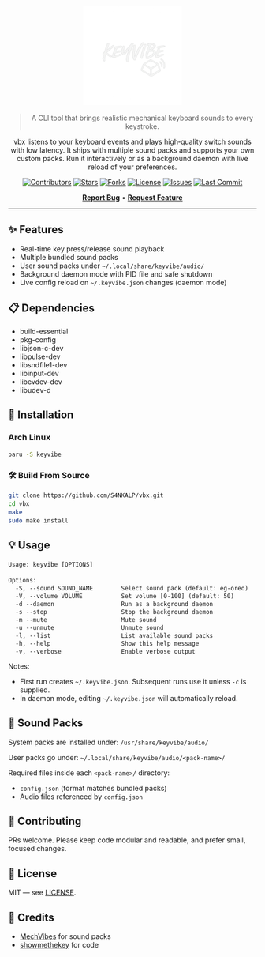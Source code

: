 <div align="center">
  <img src="assets/logo.png" alt="Project Logo", height="200">

> A CLI tool that brings realistic mechanical keyboard sounds to every keystroke.

vbx listens to your keyboard events and plays high‑quality switch sounds with low latency. It ships with multiple sound packs and supports your own custom packs. Run it interactively or as a background daemon with live reload of your preferences.

</div>

<div align="center">

[![Contributors](https://img.shields.io/github/contributors/S4NKALP/vbx?style=for-the-badge&color=6366f1)](https://github.com/S4NKALP/vbx/graphs/contributors)
[![Stars](https://img.shields.io/github/stars/S4NKALP/vbx?style=for-the-badge&color=10b981)](https://github.com/S4NKALP/vbx/stargazers)
[![Forks](https://img.shields.io/github/forks/S4NKALP/vbx?style=for-the-badge&color=06b6d4)](https://github.com/S4NKALP/vbx/network/members)
[![License](https://img.shields.io/github/license/S4NKALP/vbx?style=for-the-badge&color=f59e0b)](LICENSE)
[![Issues](https://img.shields.io/github/issues/S4NKALP/vbx?style=for-the-badge&color=ef4444)](https://github.com/S4NKALP/vbx/issues)
[![Last Commit](https://img.shields.io/github/last-commit/S4NKALP/vbx?style=for-the-badge&color=8b5cf6)](https://github.com/S4NKALP/vbx/pulse)

[**Report Bug**](https://github.com/S4NKALP/vbx/issues) • [**Request Feature**](https://github.com/S4NKALP/vbx/discussions)

</div>

---

## ✨ Features

- Real-time key press/release sound playback
- Multiple bundled sound packs
- User sound packs under `~/.local/share/keyvibe/audio/`
- Background daemon mode with PID file and safe shutdown
- Live config reload on `~/.keyvibe.json` changes (daemon mode)

## 📋 Dependencies

- build-essential
- pkg-config
- libjson-c-dev
- libpulse-dev
- libsndfile1-dev
- libinput-dev
- libevdev-dev
- libudev-d

## 🚀 Installation

### Arch Linux

```bash
paru -S keyvibe
```

### 🛠️ Build From Source

```bash
git clone https://github.com/S4NKALP/vbx.git
cd vbx
make
sudo make install
```

## 💡 Usage

    Usage: keyvibe [OPTIONS]

    Options:
      -S, --sound SOUND_NAME        Select sound pack (default: eg-oreo)
      -V, --volume VOLUME           Set volume [0-100] (default: 50)
      -d --daemon                   Run as a background daemon
      -s --stop                     Stop the background daemon
      -m --mute                     Mute sound
      -u --unmute                   Unmute sound
      -l, --list                    List available sound packs
      -h, --help                    Show this help message
      -v, --verbose                 Enable verbose output

Notes:

- First run creates `~/.keyvibe.json`. Subsequent runs use it unless `-c` is supplied.
- In daemon mode, editing `~/.keyvibe.json` will automatically reload.

## 🎵 Sound Packs

System packs are installed under: `/usr/share/keyvibe/audio/`

User packs go under: `~/.local/share/keyvibe/audio/<pack-name>/`

Required files inside each `<pack-name>/` directory:

- `config.json` (format matches bundled packs)
- Audio files referenced by `config.json`

## 🤝 Contributing

PRs welcome. Please keep code modular and readable, and prefer small, focused changes.

## 📄 License

MIT — see [LICENSE](LICENSE).

## 🙏 Credits

- [MechVibes](https://github.com/hainguyents13/mechvibes) for sound packs
- [showmethekey](https://github.com/AlynxZhou/showmethekey) for code
